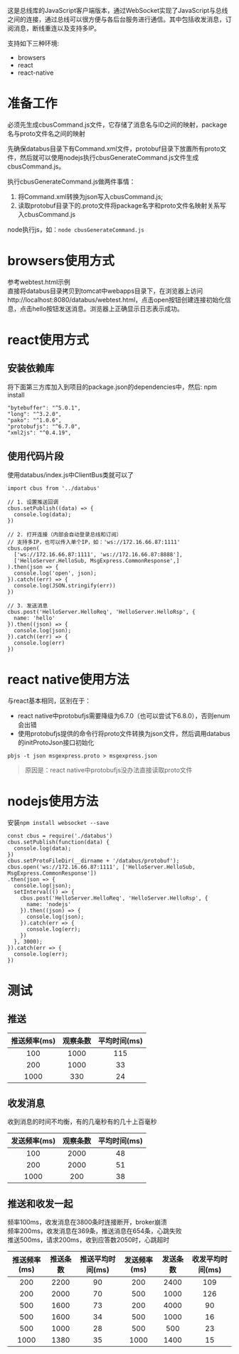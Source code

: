 这是总线库的JavaScript客户端版本，通过WebSocket实现了JavaScript与总线之间的连接，通过总线可以很方便与各后台服务进行通信。其中包括收发消息，订阅消息，断线重连以及支持多IP。

支持如下三种环境:
* browsers
* react
* react-native

# 准备工作
必须先生成cbusCommand.js文件，它存储了消息名与ID之间的映射，package名与proto文件名之间的映射   

先确保databus目录下有Command.xml文件，protobuf目录下放置所有proto文件，然后就可以使用nodejs执行cbusGenerateCommand.js文件生成cbusCommand.js。

执行cbusGenerateCommand.js做两件事情：
1. 将Command.xml转换为json写入cbusCommand.js;
2. 读取protobuf目录下的.proto文件将package名字和proto文件名映射关系写入cbusCommand.js  

node执行js，如：```node cbusGenerateCommand.js```

# browsers使用方式
参考webtest.html示例  
直接将databus目录拷贝到tomcat中webapps目录下，在浏览器上访问http://localhost:8080/databus/webtest.html，点击open按钮创建连接初始化信息，点击hello按钮发送消息。浏览器上正确显示日志表示成功。

# react使用方式
## 安装依赖库
将下面第三方库加入到项目的package.json的dependencies中，然后: npm install
```
"bytebuffer": "^5.0.1",
"long": "^3.2.0",
"pako": "^1.0.6",
"protobufjs": "^6.7.0",
"xml2js": "^0.4.19",
```

## 使用代码片段
使用databus/index.js中ClientBus类就可以了
```
import cbus from '../databus'

// 1. 设置推送回调
cbus.setPublish((data) => {
  console.log(data);
})

// 2. 打开连接（内部会自动登录总线和订阅）
// 支持多IP，也可以传入单个IP，如：'ws://172.16.66.87:1111'
cbus.open(
  ['ws://172.16.66.87:1111', 'ws://172.16.66.87:8888'], 
  ['HelloServer.HelloSub, MsgExpress.CommonResponse',]
).then(json => {
  console.log('open', json);
}).catch((err) => {
  console.log(JSON.stringify(err))
})

// 3. 发送消息
cbus.post('HelloServer.HelloReq', 'HelloServer.HelloRsp', {
  name: 'hello'
}).then((json) => {
  console.log(json);
}).catch((err) => {
  console.log(err)
})
```

# react native使用方法
与react基本相同，区别在于：
* react native中protobufjs需要降级为6.7.0（也可以尝试下6.8.0），否则enum会出错  
* 使用protobufjs提供的命令行将proto文件转换为json文件，然后调用databus的initProtoJson接口初始化  

```
pbjs -t json msgexpress.proto > msgexpress.json
```
> 原因是：react native中protobufjs没办法直接读取proto文件

# nodejs使用方法
安装```npm install websocket --save```  
```
const cbus = require('./databus')
cbus.setPublish(function(data) {
  console.log(data);
})
cbus.setProtoFileDir(__dirname + '/databus/protobuf');
cbus.open('ws://172.16.66.87:1111', ['HelloServer.HelloSub, MsgExpress.CommonResponse'])
.then(json => {
  console.log(json);
  setInterval(() => {
    cbus.post('HelloServer.HelloReq', 'HelloServer.HelloRsp', {
      name: 'nodejs'
    }).then((json) => {
      console.log(json);
    }).catch(err => {
      console.log(err);
    })
  }, 3000);
}).catch(err => {
  console.log(err);
})
```

# 测试
## 推送
|推送频率(ms) |观察条数  |平均时间(ms)
|:-:         |:-:      |:-:
|100         |1000     |115
|200         |1000     |33
|1000        |330      |24

## 收发消息
收到消息的时间不均衡，有的几毫秒有的几十上百毫秒

|发送频率(ms) |观察条数 |平均时间(ms)
|:-:         |:-:      |:-:
|100         |2000     |48
|200         |2000     |51
|1000        |200      |38


## 推送和收发一起
频率100ms，收发消息在3800条时连接断开，broker崩溃  
频率200ms，收发消息在369条，推送消息在654条，心跳失败  
推送500ms，请求200ms，收到应答数2050时，心跳超时  

|推送频率(ms) |推送条数 |推送平均时间(ms) |发送频率(ms) |发送条数 |收发平均时间(ms)
|:-:         |:-:      |:-:            |:-:         |:-:     |:-:
|200         |2200     |90             |200         |2400    |109
|200         |2000     |70             |500         |1000    |126
|500         |1600     |73             |200         |4000    |90
|500         |1600     |34             |500         |1000    |16
|500         |1000     |28             |500         |500     |23
|1000        |1380     |35             |1000        |1400    |15

